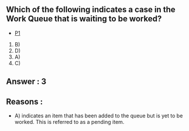 ## Which of the following indicates a case in the Work Queue that is waiting to be worked?

- [P1](png/Q3_1.png)

1. B)
2. D)
3. A)
4. C)

## Answer : 3

## Reasons :
- A) indicates an item that has been added to the queue but is yet to be worked. This is referred to as a pending item.
